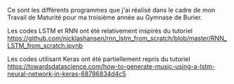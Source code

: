 Ce sont les différents programmes que j'ai réalisé dans le cadre de mon Travail de Maturité pour ma troisième année au Gymnase de Burier.

Les codes LSTM et RNN ont été relativement inspirés du tutoriel https://github.com/nicklashansen/rnn_lstm_from_scratch/blob/master/RNN_LSTM_from_scratch.ipynb

Les codes utilisant Keras ont été partiellement repris du tutoriel https://towardsdatascience.com/how-to-generate-music-using-a-lstm-neural-network-in-keras-68786834d4c5
